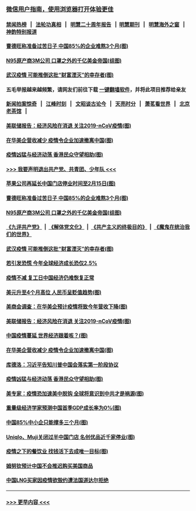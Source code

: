 ### [微信用户指南，使用浏览器打开体验更佳](https://github.com/gfw-breaker/banned-news1/blob/master/indexes/wechat-guide.md?t=0)
#### [禁闻热榜](热点新闻.md?t=0)  &nbsp;&nbsp;|&nbsp;&nbsp; [法轮功真相](https://github.com/gfw-breaker/truth/blob/master/README.md?t=0) &nbsp;&nbsp;|&nbsp;&nbsp; [明慧二十周年报告](https://github.com/gfw-breaker/mh-reports/blob/master/README.md?t=0) &nbsp;&nbsp;|&nbsp;&nbsp;[明慧期刊](https://github.com/gfw-breaker/mh-qikan) &nbsp;&nbsp;|&nbsp;&nbsp; [明慧海外之窗](https://github.com/gfw-breaker/mh-news/blob/master/README.md?t=0) &nbsp;&nbsp;|&nbsp;&nbsp; [神韵特别报道](https://github.com/gfw-breaker/mh-news/blob/master/shenyun.md?t=0)
#### [曹德旺称准备过苦日子 中国85%的企业难熬3个月(图)](../pages/p5/922477.md?t=02092102) 
#### [N95原产商3M公司 口罩之外的千亿美金帝国(组图)](../pages/p5/922442.md?t=02092102) 
#### [武汉疫情 可能推倒这批“财富湮灭”的幸存者(图)](../pages/p5/922430.md?t=02092102) 
#### 五毛举报越来越频繁，请网友们前往下载 [一键翻墙软件](https://github.com/gfw-breaker/ssr-accounts)，并将此项目推荐给亲友
#### [新闻拍案惊奇](https://github.com/gfw-breaker/banned-news1/blob/master/pages/link4.md) &nbsp;&nbsp;|&nbsp;&nbsp; [江峰时刻](https://github.com/gfw-breaker/banned-news1/blob/master/pages/link4.md) &nbsp;&nbsp;|&nbsp;&nbsp; [文昭谈古论今](https://github.com/gfw-breaker/banned-news1/blob/master/pages/link4.md) &nbsp;&nbsp;|&nbsp;&nbsp; [天亮时分](https://github.com/gfw-breaker/banned-news1/blob/master/pages/link4.md) &nbsp;&nbsp;|&nbsp;&nbsp; [萧茗看世界](https://github.com/gfw-breaker/banned-news1/blob/master/pages/link4.md) &nbsp;&nbsp;|&nbsp;&nbsp; [北京老茶馆](https://github.com/gfw-breaker/banned-news1/blob/master/pages/link4.md) &nbsp;&nbsp;|&nbsp;&nbsp; 
#### [美联储报告：经济风险在消退 关注2019-nCoV疫情(图)](../pages/p5/922431.md?t=02092102) 
#### [在华美企营收减少 疫情令企业加速撤离中国(图)](../pages/p5/922420.md?t=02092102) 
#### [疫情凶猛与经济动荡 香港民众守望相助(图)](../pages/p5/922354.md?t=02092102) 
#### [>>> 我要声明退出共产党、共青团、少年队 <<<](https://github.com/begood0513/goodnews/blob/master/quit/letter.md) 
#### [苹果公司再延长中国门店停业时间至2月15日(图)](../pages/p5/922487.md?t=02092102) 
#### [曹德旺称准备过苦日子 中国85%的企业难熬3个月(图)](../pages/p5/922477.md?t=02092102) 
#### [N95原产商3M公司 口罩之外的千亿美金帝国(组图)](../pages/p5/922442.md?t=02092102) 
#### [《九评共产党》](https://github.com/begood0513/9ping.md/blob/master/README.md) &nbsp;|&nbsp; [《解体党文化》](../../../../jtdwh.md/blob/master/README.md)  &nbsp;|&nbsp; [《共产主义的终极目的》](../../../../gczydzjmd.md/blob/master/README.md) &nbsp;|&nbsp; [《魔鬼在统治我们的世界》](../../../../mgztzwmdsj.md/blob/master/README.md) 
#### [武汉疫情 可能推倒这批“财富湮灭”的幸存者(图)](../pages/p5/922430.md?t=02092102) 
#### [若引发恐慌 今年全球经济成长恐仅2.5%](../pages/p5/922468.md?t=02092102) 
#### [疫情不减 复工日中国经济仍难恢复正常](../pages/p5/922467.md?t=02092102) 
#### [美元升至4个月高位 人民币呈贬值趋势(图)](../pages/p5/922464.md?t=02092102) 
#### [美商会调查：在华美企预计疫情将致今年营收下降(图)](../pages/p5/922438.md?t=02092102) 
#### [美联储报告：经济风险在消退 关注2019-nCoV疫情(图)](../pages/p5/922431.md?t=02092102) 
#### [中国疫情蔓延 世界经济跟着咳？(图)](../pages/p5/922425.md?t=02092102) 
#### [在华美企营收减少 疫情令企业加速撤离中国(图)](../pages/p5/922420.md?t=02092102) 
#### [库德洛：习近平告知川普中国会落实第一阶段协议](../pages/p5/922422.md?t=02092102) 
#### [疫情凶猛与经济动荡 香港民众守望相助(图)](../pages/p5/922354.md?t=02092102) 
#### [美专家：疫情恐加速美中脱钩 全球将意识到中共才是祸源(图)](../pages/p5/922406.md?t=02092102) 
#### [重量级经济学家预测中国首季GDP成长率为0%(图)](../pages/p5/922367.md?t=02092102) 
#### [中国85%中小企只能撑多三个月(图)](../pages/p5/922363.md?t=02092102) 
#### [Uniqlo、Muji关闭过半中国门店 名创优品近千家停业(图)](../pages/p5/922362.md?t=02092102) 
#### [疫情之下的餐饮业 找钱活下去成唯一目标(图)](../pages/p5/922357.md?t=02092102) 
#### [姆努钦预计中国不会推迟购买美国商品](../pages/p5/922296.md?t=02092102) 
#### [中国LNG买家因疫情欲毁约遭法国道达尔拒绝](../pages/p5/922295.md?t=02092102) 

----
#### [ >>> 更早内容 <<< ](../indexes/p5-earlier.md)
